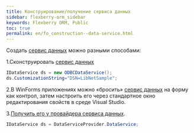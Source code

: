 ```yaml
---
title: Конструирование/получение сервиса данных
sidebar: flexberry-orm_sidebar
keywords: Flexberry ORM, Public
toc: true
permalink: en/fo_construction--data-service.html
---
```


Создать [сервис данных](fo_data-service.html) можно разными способами:

1.Сконструировать [сервис данных](fo_data-service.html)

```csharp
IDataService ds = new ODBCDataService();			
ds.CustomizationString="DSN=LibNetSample";
```

2.В WinForms приложениях можно «бросить» [сервис данных](fo_data-service.html) на форму как контрол, затем настроить его через стандартное окно редактирования свойств в среде Visual Studio.

3.[Получить его у провайдера сервиса данных](fo_data-service-provider-data-service.html).

```cs
IDataService ds = DataServiceProvider.DataService;
```
